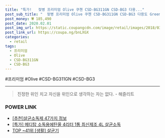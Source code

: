 ```yaml
--- 
title: "특가!   젖병 프리미엄 Olive 쿠첸 CSD-BG311GN CSD-BG3 다용..." 
post_sub_title: "  젖병 프리미엄 Olive 쿠첸 CSD-BG311GN CSD-BG3 다용도 Green 살균 소독기" 
post_money: ₩ 185,490 
post_date: 2020.02.01 
post_img_url: https://static.coupangcdn.com/image/retail/images/2018/03/14/17/9/c83e62fd-0c0a-4cd5-b73a-80ddc62cec6e.jpg 
post_link_url: https://coupa.ng/bnLXGX 
categories: 
  - retail 
tags: 
  - 프리미엄 
  - Olive 
  - CSD-BG311GN 
  - CSD-BG3 
--- 
```

  #프리미엄 #Olive #CSD-BG311GN #CSD-BG3 
<hr> 

> 진정한 위인 치고 자신을 위인으로 생각하는 자는 없다. - 해즐리트 


### POWER LINK

* <a href="https://blog.naver.com/fasyy4321/221785515987" target="_blank">[추천]살균소독제 47가지 정보</a>
* <a href="https://blog.naver.com/santokki14/221791365200" target="_blank">[특가] 메디탑 소독용에탄올 4리터 1통 최신제조 4L 살균소독</a>
* <a href="https://blog.naver.com/an0733/221792141505" target="_blank"> TOP ~41위 [생활] 살균기</a>

